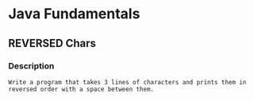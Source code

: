 # Java Fundamentals

## REVERSED Chars

### Description
    Write a program that takes 3 lines of characters and prints them in reversed order with a space between them.

